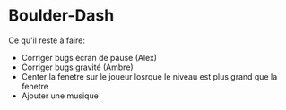# Boulder-Dash
Ce qu'il reste à faire:
  - Corriger bugs écran de pause (Alex)
  - Corriger bugs gravité (Ambre)
  - Center la fenetre sur le joueur losrque le niveau est plus grand que la fenetre
  - Ajouter une musique
